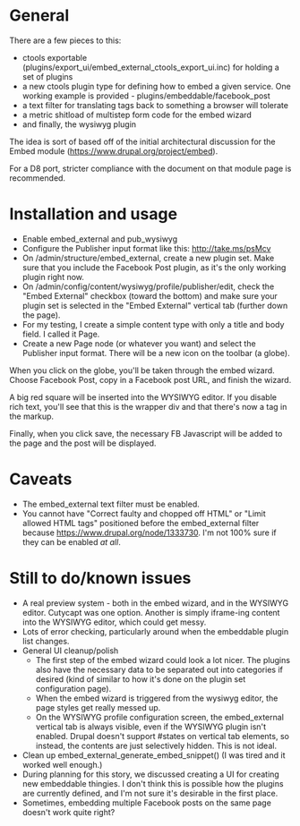 # General

There are a few pieces to this:

* ctools exportable (plugins/export_ui/embed_external_ctools_export_ui.inc) for
  holding a set of plugins
* a new ctools plugin type for defining how to embed a given service. One working
  example is provided - plugins/embeddable/facebook_post
* a text filter for translating <drupal-embed> tags back to something a browser
  will tolerate
* a metric shitload of multistep form code for the embed wizard
* and finally, the wysiwyg plugin

The idea is sort of based off of the initial architectural discussion for the
Embed module (https://www.drupal.org/project/embed).

For a D8 port, stricter compliance with the document on that module page is recommended.

# Installation and usage

* Enable embed_external and pub_wysiwyg
* Configure the Publisher input format like this: http://take.ms/psMcv
* On /admin/structure/embed_external, create a new plugin set. Make sure that
  you include the Facebook Post plugin, as it's the only working plugin right now.
* On /admin/config/content/wysiwyg/profile/publisher/edit, check the
  "Embed External" checkbox (toward the bottom) and make sure your plugin set is
  selected in the "Embed External" vertical tab (further down the page).
* For my testing, I create a simple content type with only a title and body field.
  I called it Page.
* Create a new Page node (or whatever you want) and select the Publisher input
  format. There will be a new icon on the toolbar (a globe).

When you click on the globe, you'll be taken through the embed wizard. Choose
Facebook Post, copy in a Facebook post URL, and finish the wizard.

A big red square will be inserted into the WYSIWYG editor. If you disable rich
text, you'll see that this is the wrapper div and that there's now a <drupal-embed>
tag in the markup.

Finally, when you click save, the necessary FB Javascript will be added to the page
and the post will be displayed.

# Caveats

* The embed_external text filter must be enabled.
* You cannot have "Correct faulty and chopped off HTML" or "Limit allowed HTML
  tags" positioned before the embed_external filter because
  https://www.drupal.org/node/1333730. I'm not 100% sure if they can be enabled
  *at all*.

# Still to do/known issues

* A real preview system - both in the embed wizard, and in the WYSIWYG editor.
  Cutycapt was one option. Another is simply iframe-ing content into the WYSIWYG
  editor, which could get messy.
* Lots of error checking, particularly around when the embeddable plugin list changes.
* General UI cleanup/polish
  * The first step of the embed wizard could look a lot nicer. The plugins also
    have the necessary data to be separated out into categories if desired (kind
    of similar to how it's done on the plugin set configuration page).
  * When the embed wizard is triggered from the wysiwyg editor, the page styles
    get really messed up.
  * On the WYSIWYG profile configuration screen, the embed_external vertical tab
    is always visible, even if the WYSIWYG plugin isn't enabled. Drupal doesn't
    support #states on vertical tab elements, so instead, the contents are just
    selectively hidden. This is not ideal.
* Clean up embed_external_generate_embed_snippet() (I was tired and it worked
  well enough.)
* During planning for this story, we discussed creating a UI for creating new
  embeddable thingies. I don't think this is possible how the plugins are
  currently defined, and I'm not sure it's desirable in the first place.
* Sometimes, embedding multiple Facebook posts on the same page doesn't work
  quite right?
